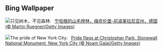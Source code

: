 ## Bing Wallpaper
![](https://www.bing.com/th?id=OHR.NienhagenMecklenburg_ZH-CN4482269700_UHD.jpg&w=1000)只见树木，不见森林:&nbsp;&ensp;[宁哈根的山毛榉林，梅克伦堡-前波美拉尼亚州，德国 (© Martin Ruegner/Getty Images)](https://www.bing.com/th?id=OHR.NienhagenMecklenburg_ZH-CN4482269700_UHD.jpg)
<br><br/>
![](https://www.bing.com/th?id=OHR.ChristopherPark_EN-US9362447266_UHD.jpg&w=1000)The pride of New York City:&nbsp;&ensp;[Pride flags at Christopher Park, Stonewall National Monument, New York City (© Noam Galai/Getty Images)](https://www.bing.com/th?id=OHR.ChristopherPark_EN-US9362447266_UHD.jpg)
<br><br/>

